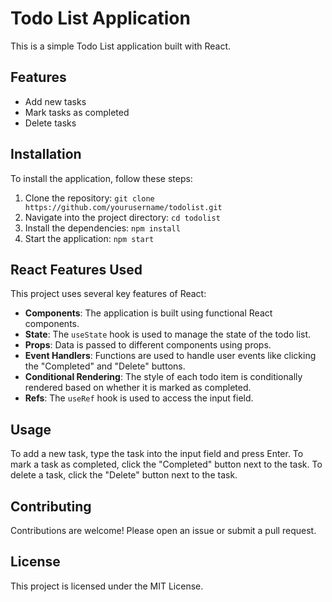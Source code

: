 # Todo List Application

This is a simple Todo List application built with React.

## Features

- Add new tasks
- Mark tasks as completed
- Delete tasks

## Installation

To install the application, follow these steps:

1. Clone the repository: `git clone https://github.com/yourusername/todolist.git`
2. Navigate into the project directory: `cd todolist`
3. Install the dependencies: `npm install`
4. Start the application: `npm start`

## React Features Used

This project uses several key features of React:

- **Components**: The application is built using functional React components.
- **State**: The `useState` hook is used to manage the state of the todo list.
- **Props**: Data is passed to different components using props.
- **Event Handlers**: Functions are used to handle user events like clicking the "Completed" and "Delete" buttons.
- **Conditional Rendering**: The style of each todo item is conditionally rendered based on whether it is marked as completed.
- **Refs**: The `useRef` hook is used to access the input field.

## Usage

To add a new task, type the task into the input field and press Enter. To mark a task as completed, click the "Completed" button next to the task. To delete a task, click the "Delete" button next to the task.

## Contributing

Contributions are welcome! Please open an issue or submit a pull request.

## License

This project is licensed under the MIT License.

